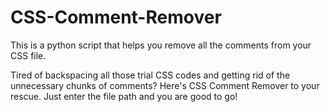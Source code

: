 # CSS-Comment-Remover
This is a python script that helps you remove all the comments from your CSS file.

Tired of backspacing all those trial CSS codes and getting rid of the unnecessary chunks of comments? Here's CSS Comment Remover to your rescue. Just enter the file path and you are good to go!
